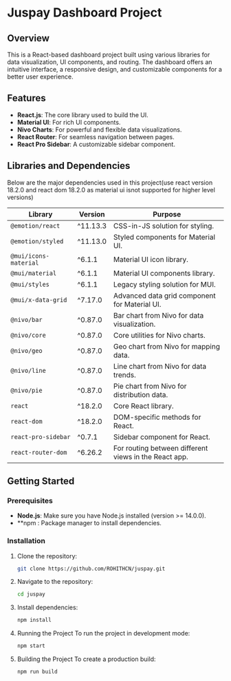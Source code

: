 # Juspay Dashboard Project

## Overview

This is a React-based dashboard project built using various libraries for data visualization, UI components, and routing. The dashboard offers an intuitive interface, a responsive design, and customizable components for a better user experience.

## Features

- **React.js**: The core library used to build the UI.
- **Material UI**: For rich UI components.
- **Nivo Charts**: For powerful and flexible data visualizations.
- **React Router**: For seamless navigation between pages.
- **React Pro Sidebar**: A customizable sidebar component.

## Libraries and Dependencies

Below are the major dependencies used in this project(use react version 18.2.0 and react dom 18.2.0 as material ui isnot supported for higher level versions)

| Library                            | Version   | Purpose                                                       |
|-------------------------------------|-----------|---------------------------------------------------------------|
| `@emotion/react`                    | ^11.13.3  | CSS-in-JS solution for styling.                               |
| `@emotion/styled`                   | ^11.13.0  | Styled components for Material UI.                            |
| `@mui/icons-material`               | ^6.1.1    | Material UI icon library.                                     |
| `@mui/material`                     | ^6.1.1    | Material UI components library.                               |
| `@mui/styles`                       | ^6.1.1    | Legacy styling solution for MUI.                              |
| `@mui/x-data-grid`                  | ^7.17.0   | Advanced data grid component for Material UI.                 |
| `@nivo/bar`                         | ^0.87.0   | Bar chart from Nivo for data visualization.                   |
| `@nivo/core`                        | ^0.87.0   | Core utilities for Nivo charts.                               |
| `@nivo/geo`                         | ^0.87.0   | Geo chart from Nivo for mapping data.                         |
| `@nivo/line`                        | ^0.87.0   | Line chart from Nivo for data trends.                         |
| `@nivo/pie`                         | ^0.87.0   | Pie chart from Nivo for distribution data.                    |
| `react`                             | ^18.2.0   | Core React library.                                           |
| `react-dom`                         | ^18.2.0   | DOM-specific methods for React.                               |
| `react-pro-sidebar`                 | ^0.7.1    | Sidebar component for React.                                  |
| `react-router-dom`                  | ^6.26.2   | For routing between different views in the React app.         |

## Getting Started

### Prerequisites

- **Node.js**: Make sure you have Node.js installed (version >= 14.0.0).
- **npm : Package manager to install dependencies.

### Installation

1. Clone the repository:

   ```bash
   git clone https://github.com/ROHITHCN/juspay.git
   ```
2. Navigate to the repository:

   ```bash
   cd juspay
   ```
3. Install dependencies:
    ```bash
    npm install
    ```
4. Running the Project
   To run the project in development mode:
   ```bash
   npm start
   ```
5. Building the Project
   To create a production build:
   ```bash
   npm run build
   ```

